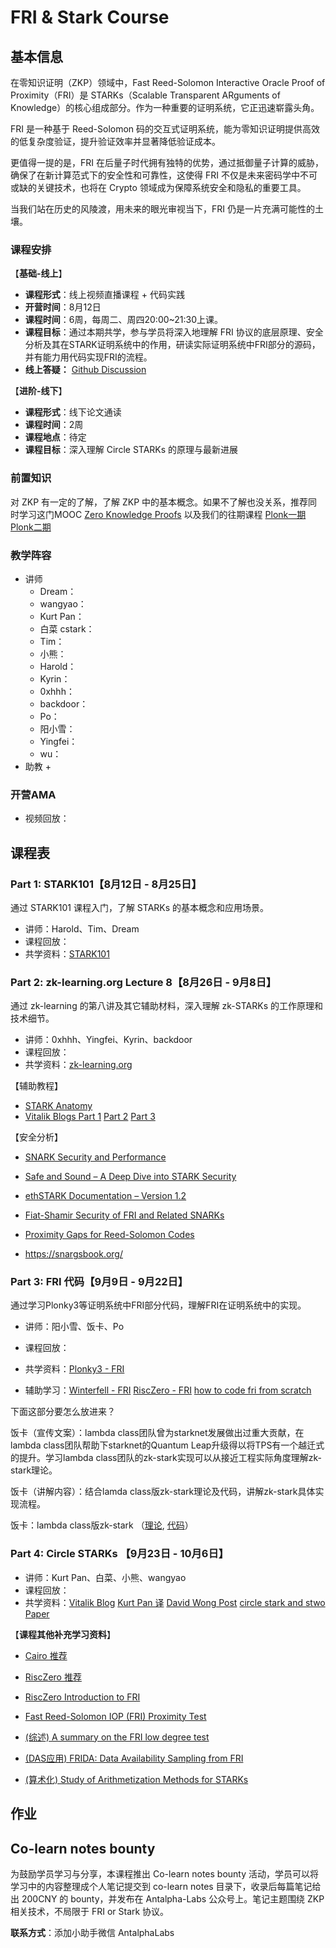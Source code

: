 # FRI & Stark Course

## 基本信息

在零知识证明（ZKP）领域中，Fast Reed-Solomon Interactive Oracle Proof of Proximity（FRI）是 STARKs（Scalable Transparent ARguments of Knowledge）的核心组成部分。作为一种重要的证明系统，它正迅速崭露头角。

FRI 是一种基于 Reed-Solomon 码的交互式证明系统，能为零知识证明提供高效的低复杂度验证，提升验证效率并显著降低验证成本。

更值得一提的是，FRI 在后量子时代拥有独特的优势，通过抵御量子计算的威胁，确保了在新计算范式下的安全性和可靠性，这使得 FRI 不仅是未来密码学中不可或缺的关键技术，也将在 Crypto 领域成为保障系统安全和隐私的重要工具。

当我们站在历史的风陵渡，用未来的眼光审视当下，FRI 仍是一片充满可能性的土壤。

### 课程安排

【**基础-线上**】

+ **课程形式**：线上视频直播课程 + 代码实践
+ **开营时间**：8月12日
+ **课程时间**：6周，每周二、周四20:00~21:30上课。
+ **课程目标**：通过本期共学，参与学员将深入地理解 FRI 协议的底层原理、安全分析及其在STARK证明系统中的作用，研读实际证明系统中FRI部分的源码，并有能力用代码实现FRI的流程。
+ **线上答疑：** [Github Discussion](https://github.com/Antalpha-Labs/zkp-academy/discussions/categories/q-a)

【**进阶-线下**】

+ **课程形式**：线下论文通读
+ **课程时间**：2周
+ **课程地点**：待定
+ **课程目标**：深入理解 Circle STARKs 的原理与最新进展

### 前置知识

对 ZKP 有一定的了解，了解 ZKP 中的基本概念。如果不了解也没关系，推荐同时学习这门MOOC [Zero Knowledge Proofs](https://zk-learning.org/) 以及我们的往期课程 [Plonk一期](https://www.youtube.com/playlist?list=PLbQFt1T_44DwN1zWl-KWhkp3s0LAkF2a8) [Plonk二期](https://www.youtube.com/playlist?list=PLbQFt1T_44Dy2FQU5oSbIdtfw2S64L72y)

### 教学阵容

+ 讲师
  + Dream：
  + wangyao：
  + Kurt Pan：
  + 白菜 cstark：
  + Tim：
  + 小熊：
  + Harold：
  + Kyrin：
  + 0xhhh：
  + backdoor：
  + Po：
  + 阳小雪：
  + Yingfei：
  + wu：
+ 助教
  + 

### 开营AMA

+ 视频回放：

## 课程表

### Part 1: STARK101【8月12日 - 8月25日】

通过 STARK101 课程入门，了解 STARKs 的基本概念和应用场景。

+ 讲师：Harold、Tim、Dream
+ 课程回放：
+ 共学资料：[STARK101](https://starkware.co/stark-101/)

### Part 2: zk-learning.org Lecture 8【8月26日 - 9月8日】

通过 zk-learning 的第八讲及其它辅助材料，深入理解 zk-STARKs 的工作原理和技术细节。

+ 讲师：0xhhh、Yingfei、Kyrin、backdoor
+ 课程回放：
+ 共学资料：[zk-learning.org](https://zk-learning.org/)

【辅助教程】

+ [STARK Anatomy](https://aszepieniec.github.io/stark-anatomy/)
+ [Vitalik Blogs Part 1](https://vitalik.eth.limo/general/2017/11/09/starks_part_1.html) [Part 2](https://vitalik.eth.limo/general/2017/11/22/starks_part_2.html) [Part 3](https://vitalik.eth.limo/general/2018/07/21/starks_part_3.html)

【安全分析】

+ [SNARK Security and Performance](https://a16zcrypto.com/posts/article/snark-security-and-performance/)
+ [Safe and Sound – A Deep Dive into STARK Security](https://starkware.co/safe-and-sound-a-deep-dive-into-stark-security)

+ [ethSTARK Documentation – Version 1.2](https://eprint.iacr.org/2021/582.pdf)

+ [Fiat-Shamir Security of FRI and Related SNARKs](https://eprint.iacr.org/2023/1071.pdf)

+ [Proximity Gaps for Reed-Solomon Codes](https://eprint.iacr.org/2020/654.pdf)

+ https://snargsbook.org/

### Part 3: FRI 代码【9月9日 - 9月22日】

通过学习Plonky3等证明系统中FRI部分代码，理解FRI在证明系统中的实现。

+ 讲师：阳小雪、饭卡、Po
+ 课程回放：
+ 共学资料：[Plonky3 - FRI](https://github.com/Plonky3/Plonky3)

+ 辅助学习：[Winterfell - FRI](https://github.com/facebook/winterfell) [RiscZero - FRI](https://github.com/risc0/risc0/blob/main/risc0/zkp/src/prove/fri.rs) [how to code fri from scratch](https://blog.lambdaclass.com/how-to-code-fri-from-scratch/)

下面这部分要怎么放进来？

饭卡（宣传文案）：lambda class团队曾为starknet发展做出过重大贡献，在lambda class团队帮助下starknet的Quantum Leap升级得以将TPS有一个越迁式的提升。学习lambda class团队的zk-stark实现可以从接近工程实际角度理解zk-stark理论。

饭卡（讲解内容）：结合lamda class版zk-stark理论及代码，讲解zk-stark具体实现流程。

饭卡：lambda class版zk-stark （[理论](https://lambdaclass.github.io/lambdaworks/starks/recap.html), [代码](https://github.com/lambdaclass/lambdaworks/tree/main/provers/stark)）


### Part 4: Circle STARKs 【9月23日 - 10月6日】

+ 讲师：Kurt Pan、白菜、小熊、wangyao
+ 课程回放：
+ 共学资料：[Vitalik Blog](https://vitalik.eth.limo/general/2024/07/23/circlestarks.html) [Kurt Pan 译](https://mp.weixin.qq.com/s/g6hcok1tJVIIOSoz3dxRFQ) [David Wong Post](https://www.zksecurity.xyz/blog/posts/circle-starks-1/) [circle stark and stwo](https://elibensasson.blog/why-im-excited-by-circle-stark-and-stwo/) [Paper](https://eprint.iacr.org/2024/278.pdf)



【**课程其他补充学习资料**】

+ [Cairo 推荐](https://github.com/lambdaclass/cairo-vm?tab=readme-ov-file#starks)

+ [RiscZero 推荐](https://dev.risczero.com/reference-docs/about-fri)

+ [RiscZero Introduction to FRI](https://www.youtube.com/playlist?list=PLcPzhUaCxlCi6rRRiIlkzJ_YELUlKO4Mz)

+ [Fast Reed-Solomon IOP (FRI) Proximity Test](https://rot256.dev/post/fri/)

+ [(综述) A summary on the FRI low degree test](https://eprint.iacr.org/2022/1216.pdf)

+ [(DAS应用) FRIDA: Data Availability Sampling from FRI](https://eprint.iacr.org/2024/248.pdf)

+ [(算术化) Study of Arithmetization Methods for STARKs](https://eprint.iacr.org/2023/661.pdf)

## 作业

## Co-learn notes bounty

为鼓励学员学习与分享，本课程推出 Co-learn notes bounty 活动，学员可以将学习中的内容整理成个人笔记提交到 co-learn notes 目录下，收录后每篇笔记给出 200CNY 的 bounty，并发布在 Antalpha-Labs 公众号上。笔记主题围绕 ZKP 相关技术，不局限于 FRI or Stark 协议。



**联系方式**：添加小助手微信 AntalphaLabs
